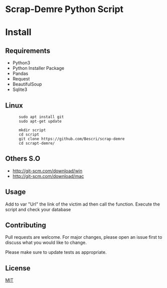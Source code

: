 # Scrap-Demre Python Script

# Install

## Requirements
* Python3
* Python Installer Package
* Pandas
* Request
* BeautifulSoup
* Sqlite3

## Linux

          sudo apt install git
          sudo apt-get update
          
          mkdir script
          cd script
          git clone https://github.com/Bescri/scrap-demre
          cd scrapt-demre/
         

## Others S.O

* http://git-scm.com/download/win
* http://git-scm.com/download/mac


## Usage

Add to var "Url" the link of the victim ad then call the function. Execute the script and check your database
          
## Contributing
Pull requests are welcome. For major changes, please open an issue first to discuss what you would like to change.

Please make sure to update tests as appropriate.

## License
[MIT](https://choosealicense.com/licenses/mit/)


